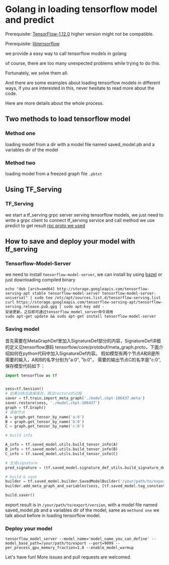 # Golang in loading tensorflow model  and predict

Prerequisite: [TensorFlow-1.12.0](https://github.com/tensorflow/tensorflow/tree/v1.12.0) higher version might not be compatible.

Prerequisite: [libtensorflow](https://www.tensorflow.org/install/lang_c)

we provide a easy way to call tensorflow models in golang

of course, there are too many unexpected problems while trying to do this.

Fortunately, we solve them all.

And there are some examples about loading tensorflow models in different ways, if you are interested in this, never hesitate to read more about the code.

Here are more details about the whole process.

## Two methods to load tensorflow model

### Method one

loading model from a dir with a model file named saved_model.pb and a variables dir of the model

### Method two

loading model from a freezed graph file `.pbtxt`

## Using TF_Serving

### TF_Serving

we start a tf_serving grpc server serving tensorflow models, we just need to write a grpc client to connect tf_serving service and call method we use predict to get result
   [rpc proto we used](http://github.com/bigchange/go-pro/tensorflow_serving/prediction_service.proto)

## How to save and deploy your model with tf_serving

### Tensorflow-Model-Server

we need to install `tensorflow-model-server`, we can install by using [bazel](https://github.com/tensorflow/serving.git) or just downloading compiled binary

```把Serving的发行URI添加为package源
echo "deb [arch=amd64] http://storage.googleapis.com/tensorflow-serving-apt stable tensorflow-model-server tensorflow-model-server-universal" | sudo tee /etc/apt/sources.list.d/tensorflow-serving.list
curl https://storage.googleapis.com/tensorflow-serving-apt/tensorflow-serving.release.pub.gpg | sudo apt-key add -
安装更新，之后即可通过tensorflow_model_server命令调用
sudo apt-get update && sudo apt-get install tensorflow-model-server
```

### Saving model

首先需要在MetaGraphDef里加入SignatureDef部分的内容，SignatureDef详细的定义见tensorflow源码 tensorflow/core/protobuf/meta_graph.proto，下面介绍如何在python代码中加入SignatureDef内容。
假如模型有两个节点A和B是所需要的输入，A和B的名字分别为"a:0", "b:0"， 需要的输出节点C的名字是"c:0",  保存模型代码如下：

```python
import tensorflow as tf


sess=tf.Session()
# 如果训练后直接保存，跳过restore的过程
saver = tf.train.import_meta_graph('./model.ckpt-106437.meta')
saver.restore(sess, './model.ckpt-106437')
graph = tf.Graph()
# 获取节点
A = graph.get_tensor_by_name('a:0')
B = graph.get_tensor_by_name('b:0')
C = graph.get_tensor_by_name('c:0')

# build info

A_info = tf.saved_model.utils.build_tensor_info(A)
B_info = tf.saved_model.utils.build_tensor_info(B)
C_info = tf.saved_model.utils.build_tensor_info(C)

# 生成signature
pred_signature = (tf.saved_model.signature_def_utils.build_signature_def(inputs={'A': A_info, 'B': B_info}, outputs={'C':C_info}, method_name=tf.saved_model.signature_constants.PREDICT_METHOD_NAME))

# build & save
builder = tf.saved_model.builder.SavedModelBuilder('/your/path/to/export/version') # version为代表版本的正整数
builder.add_meta_graph_and_variables(sess, [tf.saved_model.tag_constants.SERVING], signature_def_map={'your_name': pred_signature}, main_op=tf.tables_initializer(), strip_default_attrs=True)

build.saver()
```

export result is in `/your/path/to/export/version`, with a model file named saved_model.pb and a variables dir of the model, same as `methond one` we talk about before in loading tensorflow model.

### Deploy your model

```tensorflow_model_server --model_name='model_name_you_can_define' --model_base_path=/your/path/to/export --port=9099 --per_process_gpu_memory_fraction=1.0 --enable_model_warmup```

Let's have fun! More issues and pull requests are welcomed.
